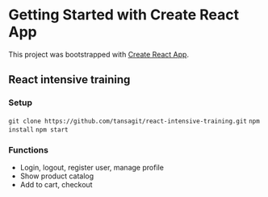 # Getting Started with Create React App

This project was bootstrapped with [Create React App](https://github.com/facebook/create-react-app).

## React intensive training


### Setup
`git clone https://github.com/tansagit/react-intensive-training.git`
`npm install`
`npm start`
### Functions
- Login, logout, register user, manage profile
- Show product catalog
- Add to cart, checkout
